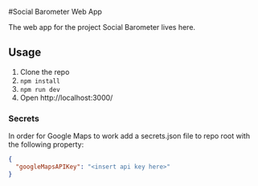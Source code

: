 #Social Barometer Web App

The web app for the project Social Barometer lives here.

## Usage

1) Clone the repo
2) `npm install`
3) `npm run dev`
4) Open http://localhost:3000/

### Secrets
In order for Google Maps to work add a secrets.json file to repo root with the following property:
```json
{
  "googleMapsAPIKey": "<insert api key here>"
}
```